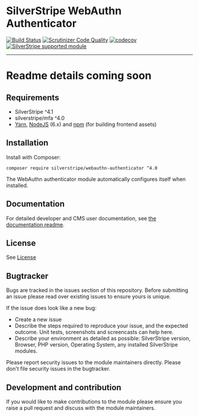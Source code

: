 # SilverStripe WebAuthn Authenticator

[![Build Status](https://travis-ci.com/silverstripe/silverstripe-webauthn-authenticator.svg?branch=master)](https://travis-ci.com/silverstripe/silverstripe-webauthn-authenticator)
[![Scrutinizer Code Quality](https://scrutinizer-ci.com/g/silverstripe/silverstripe-webauthn-authenticator/badges/quality-score.png?b=master)](https://scrutinizer-ci.com/g/silverstripe/silverstripe-webauthn-authenticator/?branch=master)
[![codecov](https://codecov.io/gh/silverstripe/silverstripe-webauthn-authenticator/branch/master/graph/badge.svg)](https://codecov.io/gh/silverstripe/silverstripe-webauthn-authenticator)
[![SilverStripe supported module](https://img.shields.io/badge/silverstripe-supported-0071C4.svg)](https://www.silverstripe.org/software/addons/silverstripe-commercially-supported-module-list/)

---

# Readme details coming soon 

## Requirements

* SilverStripe ^4.1
* silverstripe/mfa ^4.0
* [Yarn](https://yarnpkg.com/lang/en/), [NodeJS](https://nodejs.org/en/) (6.x) and [npm](https://npmjs.com) (for building
  frontend assets)

## Installation

Install with Composer: 

```
composer require silverstripe/webauthn-authenticator ^4.0
```

The WebAuthn authenticator module automatically configures itself when installed.

## Documentation

For detailed developer and CMS user documentation, see [the documentation readme](docs/en/readme.md).

## License

See [License](LICENSE.md)

## Bugtracker

Bugs are tracked in the issues section of this repository. Before submitting an issue please read over 
existing issues to ensure yours is unique. 
 
If the issue does look like a new bug:
 
 - Create a new issue
 - Describe the steps required to reproduce your issue, and the expected outcome. Unit tests, screenshots 
 and screencasts can help here.
 - Describe your environment as detailed as possible: SilverStripe version, Browser, PHP version, 
 Operating System, any installed SilverStripe modules.
 
Please report security issues to the module maintainers directly. Please don't file security issues in the bugtracker.
 
## Development and contribution

If you would like to make contributions to the module please ensure you raise a pull request and discuss with the module maintainers.
